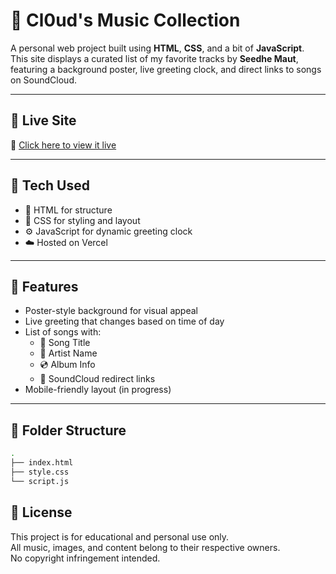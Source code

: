 # 🎵 Cl0ud's Music Collection

A personal web project built using **HTML**, **CSS**, and a bit of **JavaScript**.  
This site displays a curated list of my favorite tracks by **Seedhe Maut**, featuring a background poster, live greeting clock, and direct links to songs on SoundCloud.

---

## 🚀 Live Site

🔗 [Click here to view it live](https://cl0ud-s-collection-z4pq-bcdvwkinn-badas-projects-5ed6319e.vercel.app/)

---

## 🔧 Tech Used

- 🧱 HTML for structure
- 🎨 CSS for styling and layout
- ⚙️ JavaScript for dynamic greeting clock
- ☁️ Hosted on Vercel

---

## 📸 Features

- Poster-style background for visual appeal
- Live greeting that changes based on time of day
- List of songs with:
  - 🎵 Song Title
  - 🎤 Artist Name
  - 💿 Album Info
  - 🔗 SoundCloud redirect links
- Mobile-friendly layout (in progress)

---

## 📁 Folder Structure

```bash
.
├── index.html
├── style.css
└── script.js

```
## 📝 License

This project is for educational and personal use only.  
All music, images, and content belong to their respective owners.  
No copyright infringement intended.
